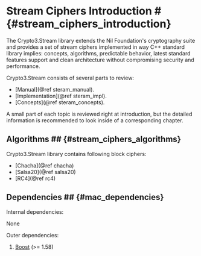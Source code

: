 # Stream Ciphers Introduction # {#stream_ciphers_introduction}

The Crypto3.Stream library extends the Nil Foundation's cryptography suite and provides a set of stream ciphers
 implemented in way C++ standard library implies: concepts, algorithms, predictable behavior, latest standard features
  support and clean architecture without compromising security and performance.
  
Crypto3.Stream consists of several parts to review:
* [Manual](@ref steram_manual).
* [Implementation](@ref steram_impl).
* [Concepts](@ref steram_concepts).
 
A small part of each topic is reviewed right at introduction, but the detailed information is recommended to look inside of a corresponding chapter.
   
## Algorithms ## {#stream_ciphers_algorithms}

Crypto3.Stream library contains following block ciphers:

* [Chacha](@ref chacha)
* [Salsa20](@ref salsa20)
* [RC4](@ref rc4)

## Dependencies ## {#mac_dependencies}

Internal dependencies:

None

Outer dependencies:
1. [Boost](https://boost.org) (>= 1.58)